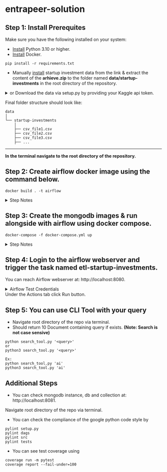 # entrapeer-solution

## Step 1: Install Prerequites

Make sure you have the following installed on your system:

-   [Install](https://www.python.org/downloads/) Python 3.10 or higher.
-   [Install](https://www.docker.com/products/docker-desktop/) Docker.

```
pip install -r requirements.txt
```

-   Manually [install](https://www.kaggle.com/datasets/justinas/startup-investments) startup investment data from the link & extract the content of the **arhieve.zip** to the folder named **data/startup-investments** in the root directory of the repository.
<details>
  <summary>or Download the data via setup.py by providing your Kaggle api token.</summary>

-   Login to your Kaggle Account.
-   Locate your username and api key. Credentials can be obtained from [account settings](https://www.kaggle.com/settings)

```
python setup.py
```

-   Enter the credentials from terminal.

</details>

Final folder structure should look like:

```
data
│
└── startup-investments
    │
    ├── csv_file1.csv
    ├── csv_file2.csv
    ├── csv_file3.csv
    ├── ...
```

---

**In the terminal navigate to the root directory of the repository.**

## Step 2: Create airflow docker image using the command below.

```
docker build . -t airflow
```

<details>
  <summary>Step Notes</summary>

-   This step might take some time on the first run depending on the existing python packages in the system.

-   **An admin airflow user is created by default. It is added for convenience of testing. It should be excluded from the Dockerfile in production environments.**

</details>

## Step 3: Create the mongodb images & run alongside with airflow using docker compose.

```
docker-compose -f docker-compose.yml up
```

<details>
  <summary>Step Notes</summary>

-   You can reach Airflow webserver at: http://localhost:8080. Login to the default account. (Username: admin, Password: admin)
-   You can reach mongodb instance at: http://localhost:8081.
</details>

## Step 4: Login to the airflow webserver and trigger the task named etl-startup-investments.

You can reach Airflow webserver at: http://localhost:8080.

<details>
  <summary>Airflow Test Credentials</summary>
Login to the default account. (Username: admin, Password: admin)
</details>
Under the Actions tab click Run button.

## Step 5: You can use CLI Tool with your query
- Navigate root directory of the repo via terminal.
- Should return 10 Document containing query if exists. **(Note: Search is not case sensive)**

```
python search_tool.py '<query>'
or
python3 search_tool.py '<query>'

Ex:
python search_tool.py 'ai'
python3 search_tool.py 'ai'
```

## Additional Steps

-   You can check mongodb instance, db and collection at: http://localhost:8081.

Navigate root directory of the repo via terminal.

-   You can check the compliance of the google python code style by

```
pylint setup.py
pylint dags
pylint src
pylint tests
```

-   You can see test coverage using

```
coverage run -m pytest
coverage report --fail-under=100
```
